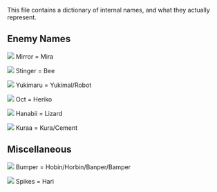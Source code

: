 This file contains a dictionary of internal names, and what they actually represent.

## Enemy Names
[![](http://info.sonicretro.org/images/3/33/Mirror-spr.png)](http://info.sonicretro.org/Mirror) Mirror = Mira

[![](http://info.sonicretro.org/images/a/ad/Stinger-spr.png)](http://info.sonicretro.org/Stinger) Stinger = Bee

[![](http://info.sonicretro.org/images/0/0b/Yukimaru-spr.png)](http://info.sonicretro.org/Yukimaru) Yukimaru = Yukimal/Robot

[![](http://info.sonicretro.org/images/e/e0/Oct-spr.png)](http://info.sonicretro.org/Oct) Oct = Heriko

[![](http://info.sonicretro.org/images/e/e5/Hanabii-spr.png)](http://info.sonicretro.org/Hanabii) Hanabii = Lizard

[![](http://info.sonicretro.org/images/8/81/Kuraa-spr.png)](http://info.sonicretro.org/Kuraa) Kuraa = Kura/Cement

## Miscellaneous
[![](http://vignette1.wikia.nocookie.net/sonic/images/4/44/Bumpers_Sonic_Advance.png/revision/latest?cb=20130217230354)](http://sonic.wikia.com/wiki/Bumper#Sonic_Advance) Bumper = Hobin/Horbin/Banper/Bamper

[![](http://vignette4.wikia.nocookie.net/sonic/images/8/83/Spikes_Advance.png/revision/latest?cb=20130304220052)](http://info.sonicretro.org/Spikes_(obstacle)) Spikes = Hari